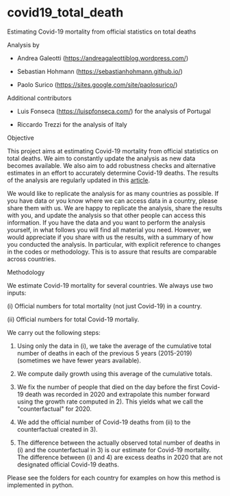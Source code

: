 # covid19_total_death
Estimating Covid-19 mortality from official statistics on total deaths

Analysis by 

- Andrea Galeotti (https://andreagaleottiblog.wordpress.com/)

- Sebastian Hohmann (https://sebastianhohmann.github.io/)

- Paolo Surico (https://sites.google.com/site/paolosurico/)

Additional contributors

- Luis Fonseca (https://luispfonseca.com/) for the analysis of Portugal

- Riccardo Trezzi for the analysis of Italy

Objective

This project aims at estimating Covid-19 mortality from official statistics on total deaths. We aim to constantly update the analysis as new data becomes available. We also aim to add robustness checks and alternative estimates in an effort to accurately determine Covid-19 deaths. The results of the analysis are regularly updated in this [article](https://www.dropbox.com/s/yl2x6js5vo1kyaa/DeathCount_final_GHS.pdf?dl=0).

We would like to replicate the analysis for as many countries as possible. If you have data or you know where we can access data in a country, please share them with us. We are happy to replicate the analysis, share the results with you, and update the analysis so that other people can access this information.
If you have the data and you want to perform the analysis yourself, in what follows you will find all material you need. However, we would appreciate if you share with us the results, with a summary of how you conducted the analysis. In particular, with explicit reference to changes in the codes or methodology. This is to assure that results are comparable across countries. 
 
Methodology

We estimate Covid-19 mortality for several countries. We always use two inputs:

(i) Official numbers for total mortality (not just Covid-19) in a country. 

(ii) Official numbers for total Covid-19 mortaliy. 

We carry out the following steps:

1) Using only the data in (i), we take the average of the cumulative total number of deaths in each of the previous 5 years (2015-2019) (sometimes we have fewer years available). 

2) We compute daily growth using this average of the cumulative totals. 

3) We fix the number of people that died on the day before the first Covid-19 death was recorded in 2020 and extrapolate this number forward using the growth rate computed in 2). This yields what we  call the "counterfactual" for 2020. 

4) We add the official number of Covid-19 deaths from (ii) to the counterfactual created in 3).

5) The difference between the actually observed total number of deaths in (i) and the counterfactual in 3) is our estimate for Covid-19 mortality. The difference between (i) and 4) are excess deaths  in 2020 that are not designated official Covid-19 deaths.

Please see the folders for each country for examples on how this method is implemented in python.